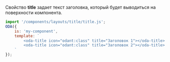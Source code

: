 ﻿Свойство **title** задает текст заголовка, который будет выводиться на поверхности компонента.

```javascript _run_line_edit_loadoda_[my-component.js]_h=75_
import '/components/layouts/title/title.js';
ODA({
    is: 'my-component',
    template: `
        <oda-title icon="odant:class" title="Заголовок 1"></oda-title>
        <oda-title icon="odant:class" title="Заголовок 2"></oda-title>
    `
});
```
